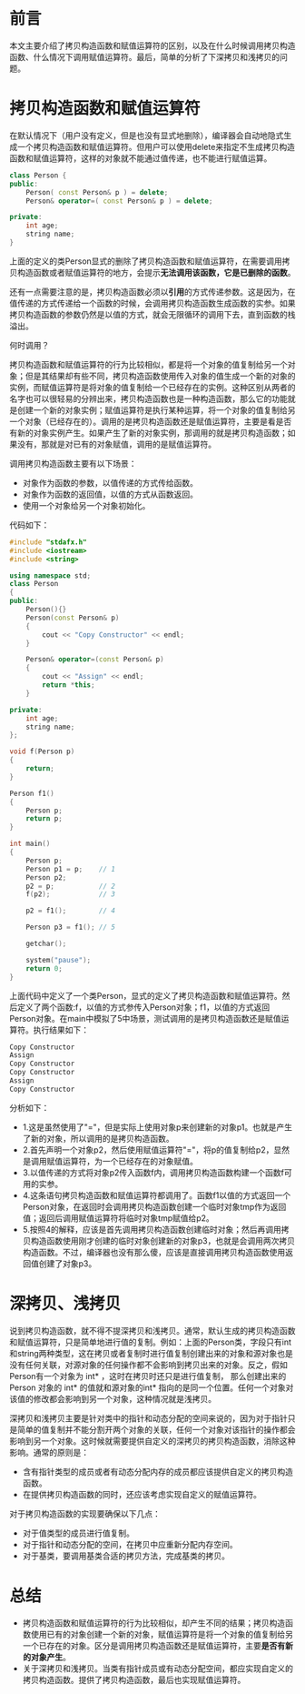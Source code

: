 # 前言

本文主要介绍了拷贝构造函数和赋值运算符的区别，以及在什么时候调用拷贝构造函数、什么情况下调用赋值运算符。最后，简单的分析了下深拷贝和浅拷贝的问题。

# 拷贝构造函数和赋值运算符

在默认情况下（用户没有定义，但是也没有显式地删除），编译器会自动地隐式生成一个拷贝构造函数和赋值运算符。但用户可以使用delete来指定不生成拷贝构造函数和赋值运算符，这样的对象就不能通过值传递，也不能进行赋值运算。

```c++
class Person {
public: 
    Person( const Person& p ) = delete;
    Person& operator=( const Person& p ) = delete;

private:
    int age;
    string name;
}
```

上面的定义的类Person显式的删除了拷贝构造函数和赋值运算符，在需要调用拷贝构造函数或者赋值运算符的地方，会提示**无法调用该函数，它是已删除的函数**。

还有一点需要注意的是，拷贝构造函数必须以**引用**的方式传递参数。这是因为，在值传递的方式传递给一个函数的时候，会调用拷贝构造函数生成函数的实参。如果拷贝构造函数的参数仍然是以值的方式，就会无限循环的调用下去，直到函数的栈溢出。

何时调用？

拷贝构造函数和赋值运算符的行为比较相似，都是将一个对象的值复制给另一个对象；但是其结果却有些不同，拷贝构造函数使用传入对象的值生成一个新的对象的实例，而赋值运算符是将对象的值复制给一个已经存在的实例。这种区别从两者的名字也可以很轻易的分辨出来，拷贝构造函数也是一种构造函数，那么它的功能就是创建一个新的对象实例；赋值运算符是执行某种运算，将一个对象的值复制给另一个对象（已经存在的）。调用的是拷贝构造函数还是赋值运算符，主要是看是否有新的对象实例产生。如果产生了新的对象实例，那调用的就是拷贝构造函数；如果没有，那就是对已有的对象赋值，调用的是赋值运算符。

调用拷贝构造函数主要有以下场景：

- 对象作为函数的参数，以值传递的方式传给函数。　
- 对象作为函数的返回值，以值的方式从函数返回。
- 使用一个对象给另一个对象初始化。

代码如下：

```c++
#include "stdafx.h"
#include <iostream>
#include <string>

using namespace std;
class Person
{
public:
    Person(){}
    Person(const Person& p)
    {
        cout << "Copy Constructor" << endl;
    }

    Person& operator=(const Person& p)
    {
        cout << "Assign" << endl;
        return *this;
    }

private:
    int age;
    string name;
};

void f(Person p)
{
    return;
}

Person f1()
{
    Person p;
    return p;
}

int main()
{
    Person p;
    Person p1 = p;    // 1
    Person p2;
    p2 = p;           // 2
    f(p2);            // 3

    p2 = f1();        // 4

    Person p3 = f1(); // 5

    getchar();

    system("pause");
    return 0;
}
```

上面代码中定义了一个类Person，显式的定义了拷贝构造函数和赋值运算符。然后定义了两个函数:f，以值的方式参传入Person对象；f1，以值的方式返回Person对象。在main中模拟了5中场景，测试调用的是拷贝构造函数还是赋值运算符。执行结果如下：

```c++
Copy Constructor
Assign
Copy Constructor
Copy Constructor
Assign
Copy Constructor

```

分析如下：

- 1.这是虽然使用了"="，但是实际上使用对象p来创建新的对象p1。也就是产生了新的对象，所以调用的是拷贝构造函数。
- 2.首先声明一个对象p2，然后使用赋值运算符"="，将p的值复制给p2，显然是调用赋值运算符，为一个已经存在的对象赋值。
- 3.以值传递的方式将对象p2传入函数f内，调用拷贝构造函数构建一个函数f可用的实参。
- 4.这条语句拷贝构造函数和赋值运算符都调用了。函数f1以值的方式返回一个Person对象，在返回时会调用拷贝构造函数创建一个临时对象tmp作为返回值；返回后调用赋值运算符将临时对象tmp赋值给p2。
- 5.按照4的解释，应该是首先调用拷贝构造函数创建临时对象；然后再调用拷贝构造函数使用刚才创建的临时对象创建新的对象p3，也就是会调用两次拷贝构造函数。不过，编译器也没有那么傻，应该是直接调用拷贝构造函数使用返回值创建了对象p3。


# 深拷贝、浅拷贝

说到拷贝构造函数，就不得不提深拷贝和浅拷贝。通常，默认生成的拷贝构造函数和赋值运算符，只是简单地进行值的复制。例如：上面的Person类，字段只有int和string两种类型，这在拷贝或者复制时进行值复制创建出来的对象和源对象也是没有任何关联，对源对象的任何操作都不会影响到拷贝出来的对象。反之，假如Person有一个对象为 int* ，这时在拷贝时还只是进行值复制， 那么创建出来的 Person 对象的 int* 的值就和源对象的int* 指向的是同一个位置。任何一个对象对该值的修改都会影响到另一个对象，这种情况就是浅拷贝。

深拷贝和浅拷贝主要是针对类中的指针和动态分配的空间来说的，因为对于指针只是简单的值复制并不能分割开两个对象的关联，任何一个对象对该指针的操作都会影响到另一个对象。这时候就需要提供自定义的深拷贝的拷贝构造函数，消除这种影响。通常的原则是：

- 含有指针类型的成员或者有动态分配内存的成员都应该提供自定义的拷贝构造函数。
- 在提供拷贝构造函数的同时，还应该考虑实现自定义的赋值运算符。

对于拷贝构造函数的实现要确保以下几点：

- 对于值类型的成员进行值复制。
- 对于指针和动态分配的空间，在拷贝中应重新分配内存空间。
- 对于基类，要调用基类合适的拷贝方法，完成基类的拷贝。


# 总结

- 拷贝构造函数和赋值运算符的行为比较相似，却产生不同的结果；拷贝构造函数使用已有的对象创建一个新的对象，赋值运算符是将一个对象的值复制给另一个已存在的对象。区分是调用拷贝构造函数还是赋值运算符，主要**是否有新的对象产生**。
- 关于深拷贝和浅拷贝。当类有指针成员或有动态分配空间，都应实现自定义的拷贝构造函数。提供了拷贝构造函数，最后也实现赋值运算符。


